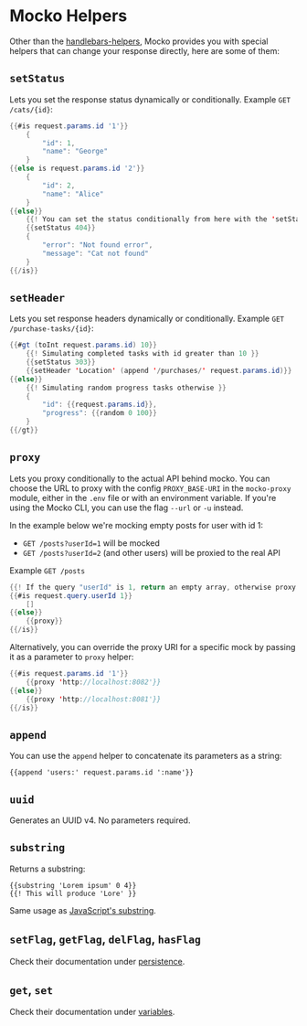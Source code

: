 # Mocko Helpers
Other than the [handlebars-helpers](https://cdt.one/y2xw8gZ), Mocko provides you with
special helpers that can change your response directly, here are some of them:

## `setStatus`
Lets you set the response status dynamically or conditionally.
Example `GET /cats/{id}`:
```java
{{#is request.params.id '1'}}
	{
		"id": 1,
		"name": "George"
	}
{{else is request.params.id '2'}}
	{
		"id": 2,
		"name": "Alice"
	}
{{else}}
	{{! You can set the status conditionally from here with the 'setStatus' helper }}
	{{setStatus 404}}
	{
		"error": "Not found error",
		"message": "Cat not found"
	}
{{/is}}
```


## `setHeader`
Lets you set response headers dynamically or conditionally.
Example `GET /purchase-tasks/{id}`:
```java
{{#gt (toInt request.params.id) 10}}
	{{! Simulating completed tasks with id greater than 10 }}
	{{setStatus 303}}
	{{setHeader 'Location' (append '/purchases/' request.params.id)}}
{{else}}
	{{! Simulating random progress tasks otherwise }}
	{
		"id": {{request.params.id}},
		"progress": {{random 0 100}}
	}
{{/gt}}
```

## `proxy`
Lets you proxy conditionally to the actual API behind mocko. You can choose the URL to proxy with
the config `PROXY_BASE-URI` in the `mocko-proxy` module, either in the `.env` file or with an
environment variable. If you're using the Mocko CLI, you can use the flag `--url` or `-u` instead.

In the example below we're mocking empty posts for user with id 1:

- `GET /posts?userId=1` will be mocked
- `GET /posts?userId=2` (and other users) will be proxied to the real API

Example `GET /posts`
```java
{{! If the query "userId" is 1, return an empty array, otherwise proxy to the real API }}
{{#is request.query.userId 1}}
	[]
{{else}}
	{{proxy}}
{{/is}}
```

Alternatively, you can override the proxy URI for a specific mock by passing it as a parameter to
`proxy` helper:
```java
{{#is request.params.id '1'}}
    {{proxy 'http://localhost:8082'}}
{{else}}
    {{proxy 'http://localhost:8081'}}
{{/is}}
```

## `append`
You can use the `append` helper to concatenate its parameters as a string:
```
{{append 'users:' request.params.id ':name'}}
```

## `uuid`
Generates an UUID v4. No parameters required.

## `substring`
Returns a substring:
```
{{substring 'Lorem ipsum' 0 4}}
{{! This will produce 'Lore' }}
```

Same usage as [JavaScript's substring](https://developer.mozilla.org/pt-BR/docs/Web/JavaScript/Reference/Global_Objects/String/substring).

## `setFlag`, `getFlag`, `delFlag`, `hasFlag`

Check their documentation under [persistence](https://mocko.dev/templating/persistence/).

## `get`, `set`

Check their documentation under [variables](https://mocko.dev/templating/variables/).
